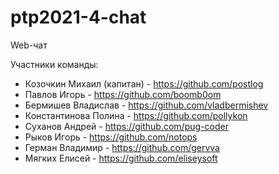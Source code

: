 # ptp2021-4-chat
Web-чат

Участники команды:
* Козочкин Михаил (капитан) - https://github.com/postlog
* Павлов Игорь - https://github.com/boomb0om
* Бермишев Владислав - https://github.com/vladbermishev
* Константинова Полина - https://github.com/pollykon
* Суханов Андрей - https://github.com/pug-coder
* Рыков Игорь - https://github.com/notops
* Герман Владимир - https://github.com/gervva
* Мягких Елисей - https://github.com/eliseysoft
